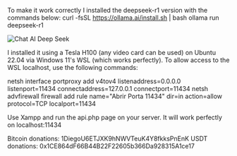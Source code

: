 To make it work correctly I installed the deepseek-r1 version with the commands below:
curl -fsSL https://ollama.ai/install.sh | bash
ollama run deepseek-r1

![Chat AI Deep Seek](https://exemplo.com/logo.png)

I installed it using a Tesla H100 (any video card can be used) on Ubuntu 22.04 via Windows 11's WSL (which works perfectly). To allow access to the WSL localhost, use the following commands:

netsh interface portproxy add v4tov4 listenaddress=0.0.0.0 listenport=11434 connectaddress=127.0.0.1 connectport=11434
netsh advfirewall firewall add rule name="Abrir Porta 11434" dir=in action=allow protocol=TCP localport=11434

Use Xampp and run the api.php page on your server. It will work perfectly on localhost:11434

Bitcoin donations: 1DiegoU6ETJXK9hNWVTeuK4Y8fkksPnEnK
USDT donations: 0x1CE864dF66B44B22F22605b366Da928315A1ce17
